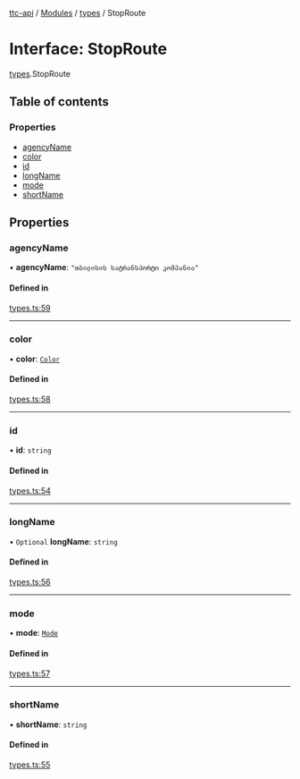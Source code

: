 [ttc-api](../README.md) / [Modules](../modules.md) / [types](../modules/types.md) / StopRoute

# Interface: StopRoute

[types](../modules/types.md).StopRoute

## Table of contents

### Properties

- [agencyName](types.StopRoute.md#agencyname)
- [color](types.StopRoute.md#color)
- [id](types.StopRoute.md#id)
- [longName](types.StopRoute.md#longname)
- [mode](types.StopRoute.md#mode)
- [shortName](types.StopRoute.md#shortname)

## Properties

### agencyName

• **agencyName**: ``"თბილისის სატრანსპორტო კომპანია"``

#### Defined in

[types.ts:59](https://github.com/sunney-x/ttc-api/blob/624d85c/src/types.ts#L59)

___

### color

• **color**: [`Color`](../enums/types.Color.md)

#### Defined in

[types.ts:58](https://github.com/sunney-x/ttc-api/blob/624d85c/src/types.ts#L58)

___

### id

• **id**: `string`

#### Defined in

[types.ts:54](https://github.com/sunney-x/ttc-api/blob/624d85c/src/types.ts#L54)

___

### longName

• `Optional` **longName**: `string`

#### Defined in

[types.ts:56](https://github.com/sunney-x/ttc-api/blob/624d85c/src/types.ts#L56)

___

### mode

• **mode**: [`Mode`](../enums/types.Mode.md)

#### Defined in

[types.ts:57](https://github.com/sunney-x/ttc-api/blob/624d85c/src/types.ts#L57)

___

### shortName

• **shortName**: `string`

#### Defined in

[types.ts:55](https://github.com/sunney-x/ttc-api/blob/624d85c/src/types.ts#L55)
